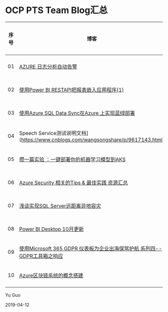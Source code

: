 # OCP PTS Team Blog汇总

| 序号 | 博客 | 创建者 | 所属月份 | 创建时间 | 项目类型 | 路径 |
| ---- | ---- | ---- | ---- |  ---- | ---- | ---- |
| 01 | [AZURE 日志分析自动告警](https://www.cnblogs.com/wekang/p/9661224.html) | Wei Kang | 9月份 | 2018/9/21  0:03:36 | 项 | teams/kaq/document/Lists/Blog |
| 02 | [使用Power BI RESTAPI把报表嵌入应用程序(1)](https://www.jianshu.com/p/9dd231221b26) | Kele Wang | 9月份 | 2018/9/21  0:05:21 | 项 | teams/kaq/document/Lists/Blog |
| 03 | [使用Azure SQL Data Sync在Azure 上实现蓝绿部署](https://www.cnblogs.com/meowmeow/p/9586127.html) | Claire Dai | 9月份 | 2018/9/24  18:01:31 | 项 | teams/kaq/document/Lists/Blog |
| 04 | Speech Service测试说明文档](https://www.cnblogs.com/wangsongshare/p/9617143.html) | Song Wang | 9月份 | 2018/9/26  1:15:47 | 项 | teams/kaq/document/Lists/Blog |
| 05 | [攒一篇实验 ：一键部署你的机器学习模型到AKS](https://mp.weixin.qq.com/s?__biz=MzU0OTY0NDE1NA==&mid=2247483899&idx=1&sn=68ced9bed6830bf08686a523bee7ee79&chksm=fbadf3eeccda7af8eb902f201bb3077e39d73a87e9aea69727dcded410a9c6d1bc2cd3e61590#rd) | Jian Zhao | 9月份 | 2018/9/26  19:01:14 | 项 | teams/kaq/document/Lists/Blog |
| 06 | [Azure Security 相关的Tips & 最佳实践 资源汇总](https://mp.weixin.qq.com/s?__biz=MzU0OTY0NDE1NA==&mid=2247483872&idx=1&sn=a184356280bb0886b6f25f76877bc4cc&chksm=fbadf3f5ccda7ae3c31e325b8009844aa008e6dd7ee6eb0558945fbde39a498104347af0a3b3#rd) | Jian Zhao | 9月份 | 2018/9/26  19:01:32 |
| 07 | [浅谈实现SQL Server远距离异地容灾](https://blog.csdn.net/capsicum29/article/details/82967282) | Max Shen | 9月份 | 2018/10/25  20:06:44 | 项 | teams/kaq/document/Lists/Blog |
| 08 | [Power BI Desktop 10月更新](https://blog.csdn.net/capsicum29/article/details/83089745) | Max Shen | 10月份 | 2018/10/25  20:07:06 | 项 | teams/kaq/document/Lists/Blog |
| 09 | [使用Microsoft 365 GDPR 仪表板为企业出海保驾护航 系列四--GDPR工具箱之响应](https://mp.weixin.qq.com/s/cu3H3Skhko0xEo17TOkBLg) | Jiayu Zhu | 10月份 | 2018/10/28  7:10:52 | 项 | teams/kaq/document/Lists/Blog |
| 10 | [Azure区块链系统的概念搭建](https://mp.weixin.qq.com/s?__biz=MzI4OTc1NzUzMQ==&mid=2247483820&idx=1&sn=5b2d453e5ba7cf8e33da0a552be6409a&chksm=ec2b0198db5c888e8b606eae5d91a3c65d8bb1e0fd1aacc9da96c1fafa76a887ead136a81477&token=803975074&lang=zh_CN#rd) | Renjie Zhu | 10月份 | 2018/10/28  19:43:55 | 项 | teams/kaq/document/Lists/Blog |





Yu Guo

2019-04-12
